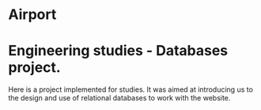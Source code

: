 # Airport
# Engineering studies - Databases project.
Here is a project implemented for studies. It was aimed at introducing us to the design and use of relational databases to work with the website.
